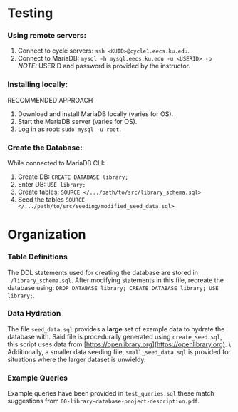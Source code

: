 # Testing
### Using remote servers:
1. Connect to cycle servers: `ssh <KUID>@cycle1.eecs.ku.edu`.
2. Connect to MariaDB: `mysql -h mysql.eecs.ku.edu -u <USERID> -p` \
   *NOTE:* USERID and password is provided by the instructor.

### Installing locally:
RECOMMENDED APPROACH
1. Download and install MariaDB locally (varies for OS).
2. Start the MariaDB server (varies for OS).
3. Log in as root: `sudo mysql -u root`.

### Create the Database:
While connected to MariaDB CLI:
1. Create DB: `CREATE DATABASE library;`
2. Enter DB: `USE library;`
3. Create tables: `SOURCE </.../path/to/src/library_schema.sql>`
4. Seed the tables `SOURCE </.../path/to/src/seeding/modified_seed_data.sql>`

# Organization
### Table Definitions
The DDL statements used for creating the database are stored in `./library_schema.sql`. After modifying statements in this file, recreate the database using: `DROP DATABASE library; CREATE DATABASE library; USE library;`.

### Data Hydration
The file `seed_data.sql` provides a **large** set of example data to hydrate the database with. Said file is procedurally generated using `create_seed.sql`, this script uses data from [https://openlibrary.org](https://openlibrary.org). \\
Additionally, a smaller data seeding file, `small_seed_data.sql` is provided for situations where the larger dataset is unwieldy.

### Example Queries
Example queries have been provided in `test_queries.sql` these match suggestions from `00-library-database-project-description.pdf`.
